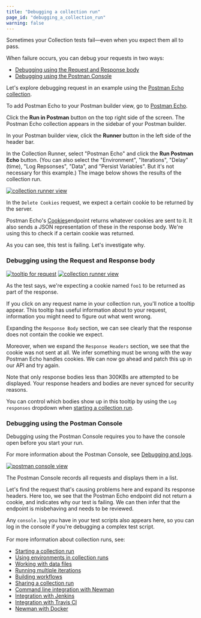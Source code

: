 ```yaml
---
title: "Debugging a collection run"
page_id: "debugging_a_collection_run"
warning: false
---
```


Sometimes your Collection tests fail—even when you expect them all to pass. 

When failure occurs, you can debug your requests in two ways:

* [Debugging using the Request and Response body](#debugging-using-the-request-and-response-body)
* [Debugging using the Postman Console](#debugging-using-the-postman-console)

Let's explore debugging request in an example using the [Postman Echo collection](https://docs.postman-echo.com/).

To add Postman Echo to your Postman builder view, go to [Postman Echo](https://docs.postman-echo.com/). 

Click the **Run in Postman** button on the top right side of the screen. The Postman Echo collection appears in the sidebar of your Postman builder.

In your Postman builder view, click the **Runner** button in the left side of the header bar.

In the Collection Runner, select "Postman Echo" and click the **Run Postman Echo** button. (You can also select the "Environment", "Iterations", "Delay" (time), "Log Repsonses", "Data", and "Persist Variables". But it's not necessary for this example.) The image below shows the results of the collection run.

[![collection runner view](https://s3.amazonaws.com/postman-static-getpostman-com/postman-docs/58531976.png)](https://s3.amazonaws.com/postman-static-getpostman-com/postman-docs/58531976.png)

In the `Delete Cookies` request, we expect a certain cookie to be returned by the server.

Postman Echo's [Cookies](https://docs.postman-echo.com/#37368024-f6a8-0f70-85fc-7e876cde9e33)endpoint returns whatever cookies are sent to it. It also sends a JSON representation of these in the response body. We're using this to check if a certain cookie was returned.

As you can see, this test is failing. Let's investigate why.

### Debugging using the Request and Response body

[![tooltip for request](https://s3.amazonaws.com/postman-static-getpostman-com/postman-docs/58532000.png)](https://s3.amazonaws.com/postman-static-getpostman-com/postman-docs/58532000.png)
[![collection runner view](https://s3.amazonaws.com/postman-static-getpostman-com/postman-docs/58532254.png)](https://s3.amazonaws.com/postman-static-getpostman-com/postman-docs/58532254.png)

As the test says, we're expecting a cookie named `foo1` to be returned as part of the response. 

If you click on any request name in your collection run, you'll notice a tooltip appear. This tooltip has useful information about to your request, information you might need to figure out what went wrong. 

Expanding the `Response Body` section, we can see clearly that the response does not contain the cookie we expect.

Moreover, when we expand the `Response Headers` section, we see that the cookie was not sent at all. We infer something must be wrong with the way Postman Echo handles cookies. We can now go ahead and patch this up in our API and try again.

Note that only response bodies less than 300KBs are attempted to be displayed. Your response headers and bodies are never synced for security reasons. 

You can control which bodies show up in this tooltip by using the `Log responses` dropdown when [starting a collection run](/docs/postman/collection_runs/starting_a_collection_run).

### Debugging using the Postman Console

Debugging using the Postman Console requires you to have the console open before you start your run. 

For more information about the Postman Console, see [Debugging and logs](/docs/postman/sending_api_requests/debugging_and_logs).

[![postman console view](https://s3.amazonaws.com/postman-static-getpostman-com/postman-docs/58532402.png)](https://s3.amazonaws.com/postman-static-getpostman-com/postman-docs/58532402.png)

The Postman Console records all requests and displays them in a list.

Let's find the request that's causing problems here and expand its response headers. Here too, we see that the Postman Echo endpoint did not return a cookie, and indicates why our test is failing. We can then infer that the endpoint is misbehaving and needs to be reviewed.

Any `console.log` you have in your test scripts also appears here, so you can log in the console if you're debugging a complex test script. 
<br>
<br>
For more information about collection runs, see:

* [Starting a collection run](/docs/postman/collection_runs/starting_a_collection_run)
* [Using environments in collection runs](/docs/postman/collection_runs/using_environments_in_collection_runs)
* [Working with data files](/docs/postman/collection_runs/working_with_data_files)
* [Running multiple iterations](/docs/postman/collection_runs/running_multiple_iterations)
* [Building workflows](/dopostman/collection_runs/building_workflows)
* [Sharing a collection run](/docs/postman/collection_runs/sharing_a_collection_run)
* [Command line integration with Newman](/docs/postman/collection_runs/command_line_integration_with_newman)
* [Integration with Jenkins](/docs/postman/collection_runs/integration_with_jenkins)
* [Integration with Travis CI](/docs/postman/collection_runs/integration_with_travis)
* [Newman with Docker](/docs/postman/collection_runs/newman_with_docker)



